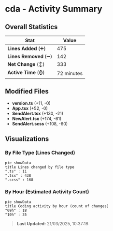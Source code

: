 # cda - Activity Summary 

## Overall Statistics

| Stat                   | Value                                                             |
| ---------------------- | ----------------------------------------------------------------- |
| **Lines Added** (➕)   | 475                                          |
| **Lines Removed** (➖) | 142                                        |
| **Net Change** (↕)    | 333                |
| **Active Time** (⌚)   | 72 minutes |


## Modified Files
- **version.ts** (+11, -0)
- **App.tsx** (+52, -0)
- **SendAlert.tsx** (+130, -21)
- **NewAlert.tsx** (+174, -61)
- **SendAlert.scss** (+108, -60)

## Visualizations

### By File Type (Lines Changed)

```mermaid
pie showData
title Lines changed by file type
".ts" : 11
".tsx" : 438
".scss" : 168
```

### By Hour (Estimated Activity Count)

```mermaid
pie showData
title Coding activity by hour (count of changes)
"09h" : 18
"10h" : 35
```


> **Last Updated:** 21/03/2025, 10:37:18